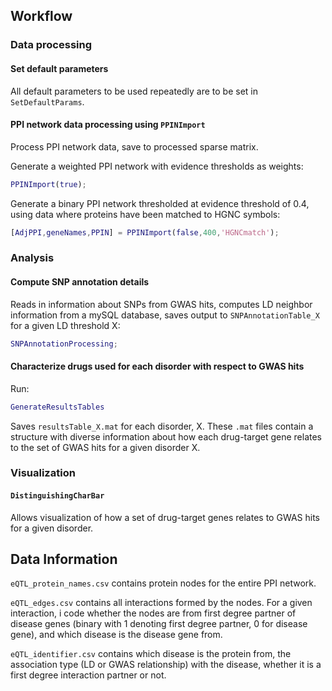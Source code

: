 
## Workflow
### Data processing

#### Set default parameters
All default parameters to be used repeatedly are to be set in `SetDefaultParams`.

#### PPI network data processing using `PPINImport`
Process PPI network data, save to processed sparse matrix.

Generate a weighted PPI network with evidence thresholds as weights:
```matlab
PPINImport(true);
```
Generate a binary PPI network thresholded at evidence threshold of 0.4, using data where proteins have been matched to HGNC symbols:
```matlab
[AdjPPI,geneNames,PPIN] = PPINImport(false,400,'HGNCmatch');
```

### Analysis

#### Compute SNP annotation details

Reads in information about SNPs from GWAS hits, computes LD neighbor information
from a mySQL database, saves output to `SNPAnnotationTable_X` for a given LD threshold X:
```matlab
SNPAnnotationProcessing;
```

#### Characterize drugs used for each disorder with respect to GWAS hits
Run:
```matlab
GenerateResultsTables
```
Saves `resultsTable_X.mat` for each disorder, X.
These `.mat` files contain a structure with diverse information about how each
drug-target gene relates to the set of GWAS hits for a given disorder X.

### Visualization
#### `DistinguishingCharBar`
Allows visualization of how a set of drug-target genes relates to GWAS hits for a given disorder.


## Data Information
`eQTL_protein_names.csv` contains protein nodes for the entire PPI network.

`eQTL_edges.csv` contains all interactions formed by the nodes. For a given interaction, i code whether the nodes are from first degree partner of disease genes (binary with 1 denoting first degree partner, 0 for disease gene), and which disease is the disease gene from.

`eQTL_identifier.csv` contains which disease is the protein from, the association type (LD or GWAS relationship) with the disease, whether it is a first degree interaction partner or not.
